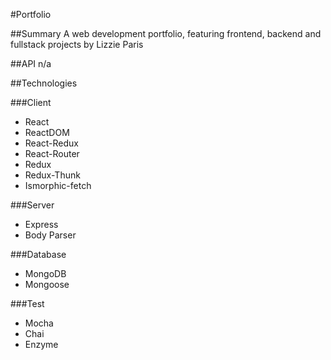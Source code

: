 #Portfolio

##Summary
A web development portfolio, featuring frontend, backend and fullstack projects by Lizzie Paris

##API
n/a

##Technologies

###Client
* React
* ReactDOM
* React-Redux
* React-Router
* Redux
* Redux-Thunk
* Ismorphic-fetch

###Server
* Express
* Body Parser

###Database
* MongoDB
* Mongoose

###Test
* Mocha
* Chai
* Enzyme


